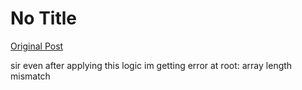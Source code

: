 # No Title

[Original Post](https://discourse.onlinedegree.iitm.ac.in/t/166576/49)

<p>sir even after applying this logic im getting error at root: array length mismatch</p>